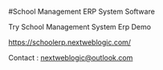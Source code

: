 #School Management ERP System Software

Try School Management System Erp  Demo 

https://schoolerp.nextweblogic.com/

Contact : nextweblogic@outlook.com
